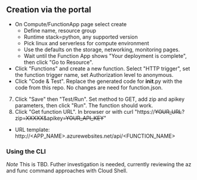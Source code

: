 ## Creation via the portal
- On Compute/FunctionApp page select create
   - Define name, resource group
   - Runtime stack=python, any supported version
   - Pick linux and serverless for compute environment
   - Use the defaults on the storage, networking, monitoring pages.
   - Wait until the Function App shows "Your deployment is complete", then click "Go to Resource".  
- Click "Functions" and create a new function.  Select "HTTP trigger", set the function trigger name, set Authorization level to anonymous.  
- Click "Code & Test".  Replace the generated code for __init__.py with the code from this repo.  No changes are need for function.json.  
7. Click "Save" then "Test/Run".  Set method to GET, add zip and apikey parameters, then click "Run".  The function should work.
8. Click "Get function URL".  In browser or with curl "https://~~YOUR_URL~~?zip=~~XXXXX~~&apikey=~~YOUR_API_KEY~~"

- URL template: http://<APP_NAME>.azurewebsites.net/api/<FUNCTION_NAME>


### Using the CLI
*Note* This is TBD.  Futher investigation is needed, currently reviewing the az and func command approaches with Cloud Shell.
